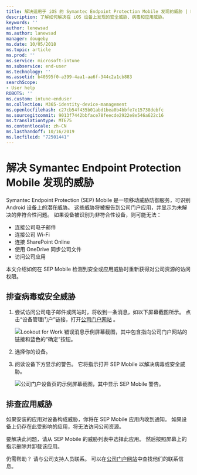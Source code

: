```yaml
---
title: 解决适用于 iOS 的 Symantec Endpoint Protection Mobile 发现的威胁 | Microsoft Docs
description: 了解如何解决在 iOS 设备上发现的安全威胁、病毒和应用威胁。
keywords: ''
author: lenewsad
ms.author: lanewsad
manager: dougeby
ms.date: 10/05/2018
ms.topic: article
ms.prod: ''
ms.service: microsoft-intune
ms.subservice: end-user
ms.technology: ''
ms.assetid: b40595f0-a399-4aa1-aa6f-344c2a1cb883
searchScope:
- User help
ROBOTS: ''
ms.custom: intune-enduser
ms.collection: M365-identity-device-management
ms.openlocfilehash: c27cb54f435b01abd1bea0b4bbfe7e15738debfc
ms.sourcegitcommit: 9013f7442bbface78feecde2922e8e546a622c16
ms.translationtype: MTE75
ms.contentlocale: zh-CN
ms.lasthandoff: 10/16/2019
ms.locfileid: "72501441"
---
```

# <a name="resolve-a-threat-found-by-symantec-endpoint-protection-mobile"></a>解决 Symantec Endpoint Protection Mobile 发现的威胁

Symantec Endpoint Protection (SEP) Mobile 是一项移动威胁防御服务，可识别 Android 设备上的潜在威胁。 这些威胁将被报告到公司门户应用，并显示为未解决的非符合性问题。 如果设备被识别为非符合性设备，则可能无法：

* 连接公司电子邮件
* 连接公司 Wi-Fi
* 连接 SharePoint Online
* 使用 OneDrive 同步公司文件
* 访问公司应用

本文介绍如何在 SEP Mobile 检测到安全或应用威胁时重新获得对公司资源的访问权限。  

## <a name="troubleshoot-a-virus-or-security-threat"></a>排查病毒或安全威胁

1. 尝试访问公司电子邮件或网站时，将收到一条消息，如以下屏幕截图所示。 点击“设备管理门户”链接，打开[公司门户网站](https://portal.manage.microsoft.com/devices)  。

    ![Lookout for Work 错误消息示例屏幕截图，其中包含指向公司门户网站的链接和蓝色的“确定”按钮。](./media/mtd-go-to-device-management-portal-android.png)  

2. 选择你的设备。  
3. 阅读设备下方显示的警告。 它将指示打开 SEP Mobile 以解决病毒或安全威胁。    

    ![公司门户设备页的示例屏幕截图，其中显示 SEP Mobile 警告。](./media/CP-lookout-virus-banner-1808.png)

## <a name="troubleshoot-an-app-threat"></a>排查应用威胁

如果安装的应用对设备构成威胁，你将在 SEP Mobile 应用内收到通知。 如果设备上仍存在此受影响的应用，将无法访问公司资源。  

要解决此问题，请从 SEP Mobile 的威胁列表中选择此应用。 然后按照屏幕上的指示删除并卸载该应用。  

仍需帮助？ 请与公司支持人员联系。 可以在[公司门户网站](https://go.microsoft.com/fwlink/?linkid=2010980)中查找他们的联系信息。   

